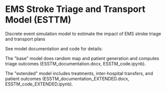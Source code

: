# EMS Stroke Triage and Transport Model (ESTTM)
Discrete event simulation model to estimate the impact of EMS stroke triage and transport plans

See model documentation and code for details:

The "base" model does random map and patient generation and computes triage outcomes (ESSTM_documentation.docx, ESSTM_code.ipynb).

The "extended" model includes treatments, inter-hospital transfers, and patient outcomes (ESSTM_documentation_EXTENDED.docx, ESSTM_code_EXTENDED.ipynb).


